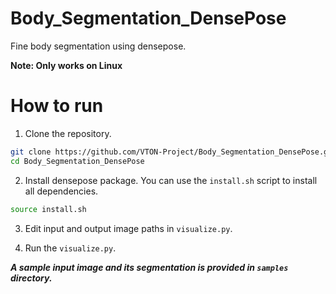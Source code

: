 # Body_Segmentation_DensePose

Fine body segmentation using densepose.

**Note: Only works on Linux**

# How to run

1. Clone the repository.
```bash
git clone https://github.com/VTON-Project/Body_Segmentation_DensePose.git
cd Body_Segmentation_DensePose
```

2. Install densepose package. You can use the `install.sh` script to install all dependencies.
```bash
source install.sh
```

3. Edit input and output image paths in `visualize.py`.

4. Run the `visualize.py`.

***A sample input image and its segmentation is provided in `samples` directory.***